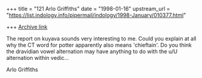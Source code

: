 +++
title = "121 Arlo Griffiths"
date = "1998-01-16"
upstream_url = "https://list.indology.info/pipermail/indology/1998-January/010377.html"

+++
[Archive link](https://list.indology.info/pipermail/indology/1998-January/010377.html)

The report on kuyava sounds very interesting to me. Could you explain at
all why the CT word for potter apparently also means 'chieftain'.
        Do you think the dravidian vowel alternation may have anything to
do with the u/U alternation within vedic...

Arlo Griffiths



